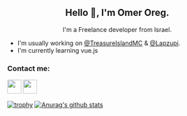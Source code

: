 <p align="center">
    <h2 align="center"> Hello 👋, I'm Omer Oreg.</h2>
    <p align="center"> I'm a Freelance developer from Israel.</p>
</p>

* I'm usually working on <a href="https://github.com/TreasureIslandMC">@TreasureIslandMC</a> & <a href="https://github.com/Lapzupi">@Lapzupi</a>.
* I'm currently learning vue.js

### Contact me:
<a href="mailto:omeroreg@gmail.com"><img height="32" width="32" src="https://cdn.jsdelivr.net/npm/simple-icons@v6/icons/gmail.svg" /></a>  <a href="https://www.linkedin.com/in/omer-oreg/"><img height="32" width="32" src="https://cdn.jsdelivr.net/npm/simple-icons@v6/icons/linkedin.svg" /></a>  

[![trophy](https://github-profile-trophy.vercel.app/?username=sarhatabaot&rank=SECRET,SSS,SS,S,AAA,AA,A,B)](https://github.com/ryo-ma/github-profile-trophy)
[![Anurag's github stats](https://github-readme-stats.vercel.app/api?username=sarhatabaot)](https://github.com/anuraghazra/github-readme-stats)
<!--
**sarhatabaot/sarhatabaot** is a ✨ _special_ ✨ repository because its `README.md` (this file) appears on your GitHub profile.

Here are some ideas to get you started:

- 🔭 I’m currently working on ...
- 🌱 I’m currently learning ...
- 👯 I’m looking to collaborate on ...
- 🤔 I’m looking for help with ...
- 💬 Ask me about ...
- 📫 How to reach me: ...
- 😄 Pronouns: ...
- ⚡ Fun fact: ...
-->
